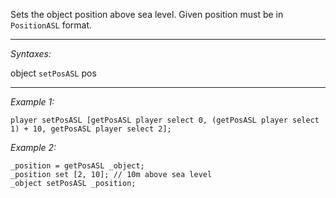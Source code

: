 Sets the object position above sea level. Given position must be in `PositionASL` format.


---
*Syntaxes:*

object `setPosASL` pos

---
*Example 1:*

```sqf
player setPosASL [getPosASL player select 0, (getPosASL player select 1) + 10, getPosASL player select 2];
```

*Example 2:*

```sqf
_position = getPosASL _object;
_position set [2, 10]; // 10m above sea level
_object setPosASL _position;
```